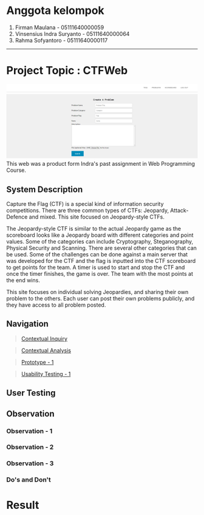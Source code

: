 # Anggota kelompok

1. Firman Maulana - 05111640000059
2. Vinsensius Indra Suryanto - 05111640000064
3. Rahma Sofyantoro - 05111640000117

---

# Project Topic : CTFWeb
![CTF Web](artifact/main.PNG)
This web was a product form Indra's past assignment in Web Programming Course.

## System Description
Capture the Flag (CTF) is a special kind of information security competitions. There are three common types of CTFs: Jeopardy, Attack-Defence and mixed. This site focused on Jeopardy-style CTFs.

The Jeopardy-style CTF is similar to the actual Jeopardy game as the scoreboard looks like a Jeopardy board with different categories and point values. Some of the categories can include Cryptography, Steganography, Physical Security and Scanning. There are several other categories that can be used. Some of the challenges can be done against a main server that was developed for the CTF and the flag is inputted into the CTF scoreboard to get points for the team. A timer is used to start and stop the CTF and once the timer finishes, the game is over. The team with the most points at the end wins.

This site focuses on individual solving Jeopardies, and sharing their own problem to the others. Each user can post their own problems publicly, and they have access to all problem posted.

## Navigation 

>[Contextual Inquiry](artifact/contextual_inquiry.md)

>[Contextual Analysis](artifact/contextual_analysis.md)

>[Prototype - 1](artifact/prototype-1.md)

>[Usability Testing - 1](artifact/usability-1.md)

## User Testing

## Observation

### Observation - 1

### Observation - 2

### Observation - 3

### Do's and Don't

# Result
